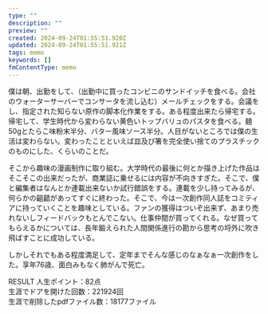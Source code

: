 ```yaml
---
type: ""
description: ""
preview: ""
created: 2024-09-24T01:55:51.920Z
updated: 2024-09-24T01:55:51.921Z
tags: memo
keywords: []
fmContentType: memo
---
```


僕は朝、出勤をして、（出勤中に買ったコンビニのサンドイッチを食べる。会社のウォーターサーバーでコンサータを流し込む）メールチェックをする。会議をし、指定された知らない原作の脚本化作業をする。ある程度出来たら帰宅する。帰宅して、学生時代から変わらない黄色いトップバリュのパスタを食べる。麺50gとたらこ味粉末半分、バター風味ソース半分。人目がないところでは僕の生活は変わらない。変わったことといえば皿及び箸を完全使い捨てのプラスチックのものにした、くらいのことだ。

そこから趣味の漫画制作に取り組む。大学時代の最後に何とか描き上げた作品はそこそこの出来だったが、商業誌に乗せるには内容が不向きすぎた。そこで、僕と編集者はなんとか連載出来ないか試行錯誤をする。連載を少し持ってみるが、何らかの齟齬があってすぐに終わった。そこで、今は一次創作同人誌をコミティアに持っていくことを趣味としている。ファンの獲得はついぞ出来ず、あまり売れないしフィードバックもとんでこない。仕事仲間が買ってくれる。なぜ買ってもらえるかについては、長年鍛えられた人間関係進行の勘から思考の埒外に吹き飛ばすことに成功している。

しかしそれでもある程度満足して、定年までそんな感じのなぁなぁ一次創作をした。享年76歳、面白みもなく肺がんで死亡。

RESULT
人生ポイント：82点  
生涯でドアを開けた回数：221924回  
生涯で削除したpdfファイル数：18177ファイル  


